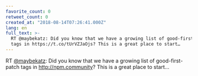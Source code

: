 ```yaml
---
favorite_count: 0
retweet_count: 0
created_at: "2018-08-14T07:26:41.000Z"
lang: en
full_text: >-
  RT @maybekatz: Did you know that we have a growing list of good-first-patch
  tags in https://t.co/tUrVZJaOjs? This is a great place to start…
---
```


RT [@maybekatz](https://twitter.com/maybekatz): Did you know that we have a
growing list of good-first-patch tags in <http://npm.community>? This is a great
place to start…
